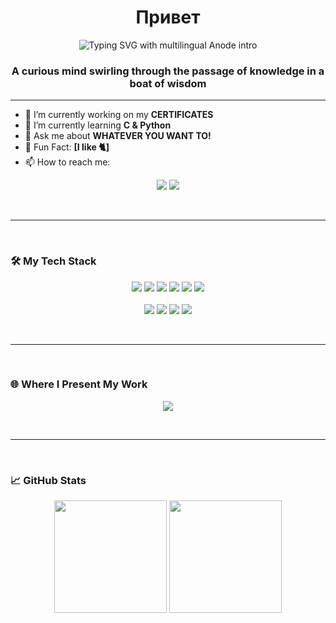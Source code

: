 <h1 align="center">Привет</h1>
<p align="center">
  <img src="https://readme-typing-svg.demolab.com?font=Fira+Code&weight=600&size=25&duration=4000&pause=800&color=F0F3F7&center=true&vCenter=true&width=480&lines=Hello%2C+I'm+Anode;मैं+अनोड+हूँ;Je+suis+Anode;Ich+bin+Anode;Yo+soy+Anode;Я+Анод;私はアノードです;Eu+sou+Anode;안녕하세요,+저는+Anode입니다;Ciao,+sono+Anode;Merhaba,+ben+Anode;שלום,+אני+Anode;سلام،+من+Anode+هستم;नमस्ते,+मैं+Anode+हूँ" alt="Typing SVG with multilingual Anode intro" />
</p>
<h3 align="center">A curious mind swirling through the passage of knowledge in a boat of wisdom</h3>

---

- 🔭 I’m currently working on my **CERTIFICATES**
- 🌱 I’m currently learning **C & Python**
- 💬 Ask me about **WHATEVER YOU WANT TO!**
- 🧠 Fun Fact: **[I like 🐈]**
- 📫 How to reach me:
<p align="center">
  <a href="mailto:anodepyxis@gmail.com"><img src="https://img.shields.io/badge/Email-D14836?style=for-the-badge&logo=gmail&logoColor=white"/></a>
  <a href="https://instagram.com/anodepyxis"><img src="https://img.shields.io/badge/Instagram-E4405F?style=for-the-badge&logo=instagram&logoColor=white" /></a>
</p>


<br>

---

<br>

### 🛠️ My Tech Stack

<p align="center">
  <img src="https://img.shields.io/badge/C-00599C?style=for-the-badge&logo=c&logoColor=white"/>
  <img src="https://img.shields.io/badge/Python-3776AB?style=for-the-badge&logo=python&logoColor=white"/>
  <img src="https://img.shields.io/badge/JavaScript-F7DF1E?style=for-the-badge&logo=javascript&logoColor=black"/>
  <img src="https://img.shields.io/badge/HTML5-E34F26?style=for-the-badge&logo=html5&logoColor=white"/>
  <img src="https://img.shields.io/badge/CSS3-1572B6?style=for-the-badge&logo=css3&logoColor=white"/>
  <img src="https://img.shields.io/badge/Shell-121011?style=for-the-badge&logo=gnu-bash&logoColor=white"/>
  <br><br>
  <img src="https://img.shields.io/badge/Linux-FCC624?style=for-the-badge&logo=linux&logoColor=black"/>
  <img src="https://img.shields.io/badge/Git-F05032?style=for-the-badge&logo=git&logoColor=white"/>
  <img src="https://img.shields.io/badge/VSCode-007ACC?style=for-the-badge&logo=visual-studio-code&logoColor=white"/>
  <img src="https://img.shields.io/badge/Podman-89ABE3?style=for-the-badge&logo=podman&logoColor=white"/>
</p>

<br>

---

<br>

### 🌐 Where I Present My Work

<p align="center">
  <a href="https://instagram.com/anodepyxis"><img src="https://img.shields.io/badge/Instagram-E4405F?style=for-the-badge&logo=instagram&logoColor=white" /></a>
</p>

<br>

---

<br>

### 📈 GitHub Stats

<p align="center">
  <img src="https://github-readme-stats.vercel.app/api?username=anodepyxis&show_icons=true&theme=tokyonight" height="180" />
  <img src="https://github-readme-stats.vercel.app/api/top-langs/?username=anodepyxis&layout=compact&theme=tokyonight" height="180" />
</p>

<br>
